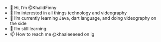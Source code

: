 - 👋 Hi, I’m @KhalidFinny
- 👀 I’m interested in all things technology and videography
- 🌱 I’m currently learning Java, dart language, and doing videography on the side
- 💞️ I’m still learning 
- 📫 How to reach me @khaaleeeeed on ig

<!---
KhalidFinny/KhalidFinny is a ✨ special ✨ repository because its `README.md` (this file) appears on your GitHub profile.
You can click the Preview link to take a look at your changes.
--->
